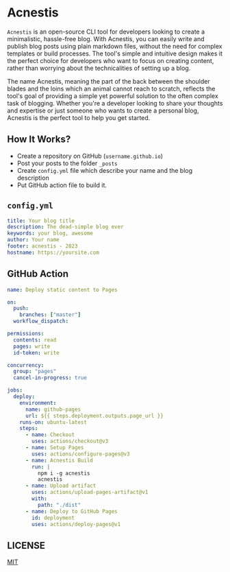 # Acnestis

`Acnestis` is an open-source CLI tool for developers looking to create a minimalistic, hassle-free blog. With Acnestis, you can easily write and publish blog posts using plain markdown files, without the need for complex templates or build processes. The tool's simple and intuitive design makes it the perfect choice for developers who want to focus on creating content, rather than worrying about the technicalities of setting up a blog.

The name Acnestis, meaning the part of the back between the shoulder blades and the loins which an animal cannot reach to scratch, reflects the tool's goal of providing a simple yet powerful solution to the often complex task of blogging. Whether you're a developer looking to share your thoughts and expertise or just someone who wants to create a personal blog, Acnestis is the perfect tool to help you get started.

## How It Works?

- Create a repository on GitHub (`username.github.io`)
- Post your posts to the folder `_posts`
- Create `config.yml` file which describe your name and the blog description
- Put GitHub action file to build it.

## `config.yml`

```yml
title: Your blog title
description: The dead-simple blog ever
keywords: your blog, awesome
author: Your name
footer: acnestis - 2023
hostname: https://yoursite.com
```

## GitHub Action

```yml
name: Deploy static content to Pages

on:
  push:
    branches: ["master"]
  workflow_dispatch:

permissions:
  contents: read
  pages: write
  id-token: write

concurrency:
  group: "pages"
  cancel-in-progress: true

jobs:
  deploy:
    environment:
      name: github-pages
      url: ${{ steps.deployment.outputs.page_url }}
    runs-on: ubuntu-latest
    steps:
      - name: Checkout
        uses: actions/checkout@v3
      - name: Setup Pages
        uses: actions/configure-pages@v3
      - name: Acnestis Build
        run: |
          npm i -g acnestis
          acnestis
      - name: Upload artifact
        uses: actions/upload-pages-artifact@v1
        with:
          path: "./dist"
      - name: Deploy to GitHub Pages
        id: deployment
        uses: actions/deploy-pages@v1
```

## LICENSE

[MIT](LICENSE)
